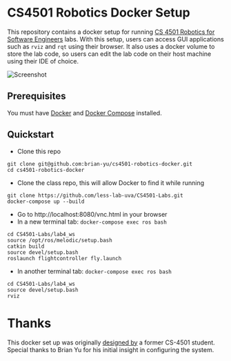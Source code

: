 # CS4501 Robotics Docker Setup

This repository contains a docker setup for running [CS 4501 Robotics for Software Engineers](https://less-lab-uva.github.io/CS4501-Website/) labs. With this setup, users can access GUI applications such as `rviz` and `rqt` using their browser. It also uses a docker volume to store the lab code, so users can edit the lab code on their host machine using their IDE of choice.

![Screenshot](./example.png)

## Prerequisites
You must have [Docker](https://www.docker.com/get-started) and [Docker Compose](https://docs.docker.com/compose/install/) installed.

## Quickstart
- Clone this repo
```
git clone git@github.com:brian-yu/cs4501-robotics-docker.git
cd cs4501-robotics-docker
```
- Clone the class repo, this will allow Docker to find it while running
```
git clone https://github.com/less-lab-uva/CS4501-Labs.git
docker-compose up --build
```
- Go to http://localhost:8080/vnc.html in your browser
- In a new terminal tab: `docker-compose exec ros bash`
```
cd CS4501-Labs/lab4_ws
source /opt/ros/melodic/setup.bash
catkin build
source devel/setup.bash
roslaunch flightcontroller fly.launch
```
- In another terminal tab: `docker-compose exec ros bash`
```
cd CS4501-Labs/lab4_ws
source devel/setup.bash
rviz
```

# Thanks
This docker set up was originally [designed by](https://github.com/brian-yu/cs4501-robotics-docker) a former CS-4501 student. Special thanks to Brian Yu for his initial insight in configuring the system.
